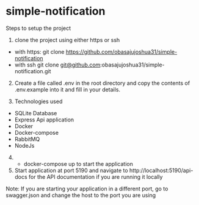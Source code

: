 # simple-notification


Steps to setup the project

1. clone the project using either https or ssh
- with https: git clone https://github.com/obasajujoshua31/simple-notification
- with ssh git clone git@github.com:obasajujoshua31/simple-notification.git
2. Create a file called .env in the root directory and copy the contents of .env.example into it and fill in your details.

3. Technologies used

- SQLite Database
- Express Api application
- Docker
- Docker-compose
- RabbitMQ
- NodeJs

4. - docker-compose up to start the application
5. Start application at port 5190 and navigate to http://localhost:5190/api-docs for the API documentation if you are running it locally

Note: If you are starting your application in a different port, go to swagger.json and change the host to the port you are using


